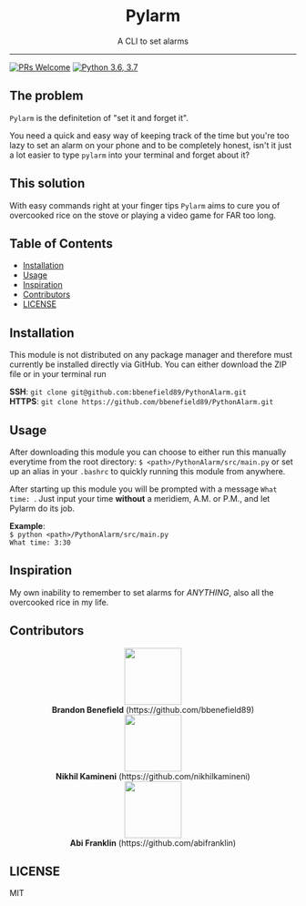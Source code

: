 <div align="center">
<h1>Pylarm</h1>

<p>A CLI to set alarms</p>
</div>

<hr />

[![PRs Welcome](https://img.shields.io/badge/PRs-welcome-brightgreen.svg?style=flat-square)](http://makeapullrequest.com) [![Python 3.6, 3.7](https://img.shields.io/badge/Python-3.7-blue.svg)](https://www.python.org/)

## The problem
`Pylarm` is the definitetion of "set it and forget it".

You need a quick and easy way of keeping track of the time but you're too lazy to set an alarm on your phone and to be completely honest, isn't it just a lot easier to type `pylarm` into your terminal and forget about it?


## This solution
With easy commands right at your finger tips `Pylarm` aims to cure you of overcooked rice on the stove or playing a video game for FAR too long.

## Table of Contents

<!-- START doctoc generated TOC please keep comment here to allow auto update -->
<!-- DON'T EDIT THIS SECTION, INSTEAD RE-RUN doctoc TO UPDATE -->

- [Installation](#installation)
- [Usage](#usage)
- [Inspiration](#inspiration)
- [Contributors](#contributors)
- [LICENSE](#license)

<!-- END doctoc generated TOC please keep comment here to allow auto update -->

## Installation
This module is not distributed on any package manager and therefore must currently be installed directly via GitHub. You can either download the ZIP file or in your terminal run

**SSH**: `git clone git@github.com:bbenefield89/PythonAlarm.git`  
**HTTPS**: `git clone https://github.com/bbenefield89/PythonAlarm.git`

## Usage
After downloading this module you can choose to either run this manually everytime from the root directory: `$ <path>/PythonAlarm/src/main.py` or set up an alias in your `.bashrc` to quickly running this module from anywhere.

After starting up this module you will be prompted with a message `What time: `. Just input your time **without** a meridiem, A.M. or P.M., and let Pylarm do its job.

**Example**:  
`$ python <path>/PythonAlarm/src/main.py`  
`What time: 3:30`

<div style="display: none">
  **(Coming Soon)** After downloading this module simply navigate to the root directory of this module and run `python setup.py`. From now on, from any directory, you should be able to run `pylarm` to start the alarm.
</div>

## Inspiration
My own inability to remember to set alarms for *ANYTHING*, also all the overcooked rice in my life.

## Contributors
<center> <img src="https://avatars0.githubusercontent.com/u/29239201?v=4" align="center" width=100><br><b>Brandon Benefield</b> (https://github.com/bbenefield89) <br><img src="https://avatars3.githubusercontent.com/u/34255347?v=4" align="center" width=100><br><b>Nikhil Kamineni</b> (https://github.com/nikhilkamineni)<br>  <img src="https://avatars1.githubusercontent.com/u/1397991?v=4" align="center" width=100><br><b>Abi Franklin</b> (https://github.com/abifranklin)  </center>


## LICENSE
MIT


